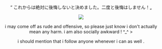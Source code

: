 <p align="center">
“ これからは絶対に後悔しないと決めました。二度と後悔はしません！„
</p>

<p align="center">
 <img src="https://i.pinimg.com/originals/75/18/f7/7518f7f196c53056b16c91382092e8b4.jpg" />
</p>

<p align="center">
i may come off as rude and offensive, so please just know i don't actually mean any harm. i am also socially awkward ! ^_^
&gt;
<p align="center">
i should mention that i follow anyone whenever i can as well .
</p>
